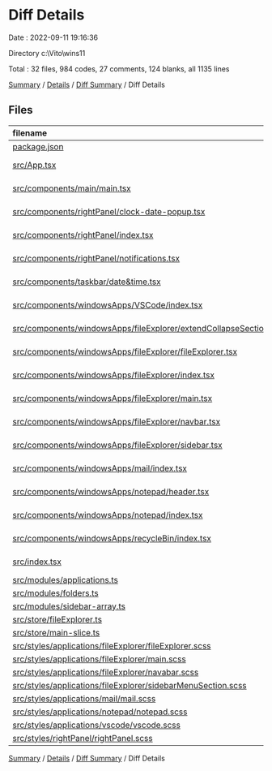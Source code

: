 # Diff Details

Date : 2022-09-11 19:16:36

Directory c:\\Vito\\wins11

Total : 32 files,  984 codes, 27 comments, 124 blanks, all 1135 lines

[Summary](results.md) / [Details](details.md) / [Diff Summary](diff.md) / Diff Details

## Files
| filename | language | code | comment | blank | total |
| :--- | :--- | ---: | ---: | ---: | ---: |
| [package.json](/package.json) | JSON | 1 | 0 | 0 | 1 |
| [src/App.tsx](/src/App.tsx) | TypeScript React | 5 | 0 | 0 | 5 |
| [src/components/main/main.tsx](/src/components/main/main.tsx) | TypeScript React | 2 | 0 | 0 | 2 |
| [src/components/rightPanel/clock-date-popup.tsx](/src/components/rightPanel/clock-date-popup.tsx) | TypeScript React | 131 | 6 | 23 | 160 |
| [src/components/rightPanel/index.tsx](/src/components/rightPanel/index.tsx) | TypeScript React | 36 | 6 | 11 | 53 |
| [src/components/rightPanel/notifications.tsx](/src/components/rightPanel/notifications.tsx) | TypeScript React | 39 | 0 | 9 | 48 |
| [src/components/taskbar/date&time.tsx](/src/components/taskbar/date&time.tsx) | TypeScript React | 5 | 0 | 2 | 7 |
| [src/components/windowsApps/VSCode/index.tsx](/src/components/windowsApps/VSCode/index.tsx) | TypeScript React | 9 | 0 | 3 | 12 |
| [src/components/windowsApps/fileExplorer/extendCollapseSection.tsx](/src/components/windowsApps/fileExplorer/extendCollapseSection.tsx) | TypeScript React | 63 | 0 | 11 | 74 |
| [src/components/windowsApps/fileExplorer/fileExplorer.tsx](/src/components/windowsApps/fileExplorer/fileExplorer.tsx) | TypeScript React | 21 | 0 | 8 | 29 |
| [src/components/windowsApps/fileExplorer/index.tsx](/src/components/windowsApps/fileExplorer/index.tsx) | TypeScript React | -9 | 0 | 0 | -9 |
| [src/components/windowsApps/fileExplorer/main.tsx](/src/components/windowsApps/fileExplorer/main.tsx) | TypeScript React | 9 | -1 | 6 | 14 |
| [src/components/windowsApps/fileExplorer/navbar.tsx](/src/components/windowsApps/fileExplorer/navbar.tsx) | TypeScript React | 15 | 3 | 11 | 29 |
| [src/components/windowsApps/fileExplorer/sidebar.tsx](/src/components/windowsApps/fileExplorer/sidebar.tsx) | TypeScript React | 10 | 0 | 2 | 12 |
| [src/components/windowsApps/mail/index.tsx](/src/components/windowsApps/mail/index.tsx) | TypeScript React | 12 | 0 | 3 | 15 |
| [src/components/windowsApps/notepad/header.tsx](/src/components/windowsApps/notepad/header.tsx) | TypeScript React | 14 | 0 | 3 | 17 |
| [src/components/windowsApps/notepad/index.tsx](/src/components/windowsApps/notepad/index.tsx) | TypeScript React | 11 | 0 | 3 | 14 |
| [src/components/windowsApps/recycleBin/index.tsx](/src/components/windowsApps/recycleBin/index.tsx) | TypeScript React | 5 | 0 | 3 | 8 |
| [src/index.tsx](/src/index.tsx) | TypeScript React | 3 | 0 | 0 | 3 |
| [src/modules/applications.ts](/src/modules/applications.ts) | TypeScript | -5 | 0 | -1 | -6 |
| [src/modules/folders.ts](/src/modules/folders.ts) | TypeScript | 146 | 0 | 2 | 148 |
| [src/modules/sidebar-array.ts](/src/modules/sidebar-array.ts) | TypeScript | 99 | 0 | 2 | 101 |
| [src/store/fileExplorer.ts](/src/store/fileExplorer.ts) | TypeScript | 23 | 13 | 13 | 49 |
| [src/store/main-slice.ts](/src/store/main-slice.ts) | TypeScript | 25 | 0 | 1 | 26 |
| [src/styles/applications/fileExplorer/fileExplorer.scss](/src/styles/applications/fileExplorer/fileExplorer.scss) | SCSS | -6 | 0 | -1 | -7 |
| [src/styles/applications/fileExplorer/main.scss](/src/styles/applications/fileExplorer/main.scss) | SCSS | 9 | 0 | 0 | 9 |
| [src/styles/applications/fileExplorer/navabar.scss](/src/styles/applications/fileExplorer/navabar.scss) | SCSS | 3 | 0 | 0 | 3 |
| [src/styles/applications/fileExplorer/sidebarMenuSection.scss](/src/styles/applications/fileExplorer/sidebarMenuSection.scss) | SCSS | 70 | 0 | 2 | 72 |
| [src/styles/applications/mail/mail.scss](/src/styles/applications/mail/mail.scss) | SCSS | 9 | 0 | 2 | 11 |
| [src/styles/applications/notepad/notepad.scss](/src/styles/applications/notepad/notepad.scss) | SCSS | 40 | 0 | 2 | 42 |
| [src/styles/applications/vscode/vscode.scss](/src/styles/applications/vscode/vscode.scss) | SCSS | 6 | 0 | 2 | 8 |
| [src/styles/rightPanel/rightPanel.scss](/src/styles/rightPanel/rightPanel.scss) | SCSS | 183 | 0 | 2 | 185 |

[Summary](results.md) / [Details](details.md) / [Diff Summary](diff.md) / Diff Details
